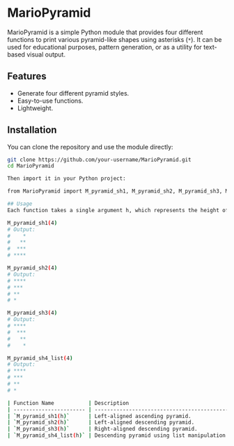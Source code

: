 # MarioPyramid

MarioPyramid is a simple Python module that provides four different functions to print various pyramid-like shapes using asterisks (`*`). It can be used for educational purposes, pattern generation, or as a utility for text-based visual output.

## Features

- Generate four different pyramid styles.
- Easy-to-use functions.
- Lightweight.

## Installation

You can clone the repository and use the module directly:

```bash
git clone https://github.com/your-username/MarioPyramid.git
cd MarioPyramid

Then import it in your Python project:

from MarioPyramid import M_pyramid_sh1, M_pyramid_sh2, M_pyramid_sh3, M_pyramid_sh4_list

## Usage
Each function takes a single argument h, which represents the height of the pyramid.

M_pyramid_sh1(4)
# Output:
#    *
#   **
#  ***
# ****

M_pyramid_sh2(4)
# Output:
# ****
# *** 
# **  
# *   

M_pyramid_sh3(4)
# Output:
# ****
#  ***
#   **
#    *

M_pyramid_sh4_list(4)
# Output:
# ****
# *** 
# **  
# *

| Function Name           | Description                                 |
| ----------------------- | ------------------------------------------- |
| `M_pyramid_sh1(h)`      | Left-aligned ascending pyramid.             |
| `M_pyramid_sh2(h)`      | Left-aligned descending pyramid.            |
| `M_pyramid_sh3(h)`      | Right-aligned descending pyramid.           |
| `M_pyramid_sh4_list(h)` | Descending pyramid using list manipulation. |
 




